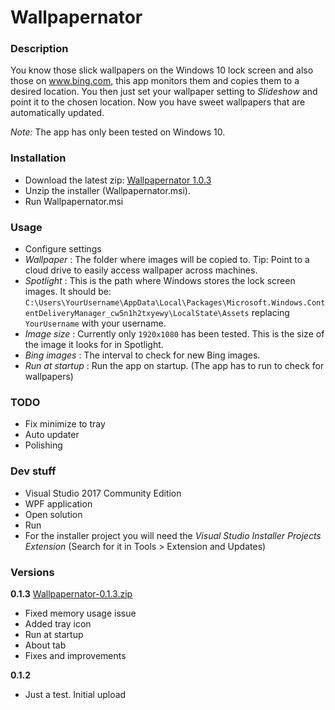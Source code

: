 # Wallpapernator

### Description
You know those slick wallpapers on the Windows 10 lock screen and also those on www.bing.com, 
this app monitors them and copies them to a desired location. You then just set your
wallpaper setting to _Slideshow_ and point it to the chosen location. Now you have sweet
wallpapers that are automatically updated.

_Note:_ The app has only been tested on Windows 10.

### Installation
- Download the latest zip: [Wallpapernator 1.0.3](https://github.com/unagi-dev/wallpapernator/raw/master/installers/Wallpapernator-0.1.3.zip)
- Unzip the installer (Wallpapernator.msi).
- Run Wallpapernator.msi

### Usage
- Configure settings
- _Wallpaper_ : The folder where images will be copied to. Tip: Point to a cloud drive to easily access wallpaper across machines.
- _Spotlight_ : This is the path where Windows stores the lock screen images. It should be: `C:\Users\YourUsername\AppData\Local\Packages\Microsoft.Windows.ContentDeliveryManager_cw5n1h2txyewy\LocalState\Assets` replacing `YourUsername` with your username.
- _Image_ _size_ : Currently only `1920x1080` has been tested. This is the size of the image it looks for in Spotlight.
- _Bing_ _images_ : The interval to check for new Bing images.
- _Run_ _at_ _startup_ : Run the app on startup. (The app has to run to check for wallpapers)

### TODO
- Fix minimize to tray
- Auto updater
- Polishing

### Dev stuff
- Visual Studio 2017 Community Edition
- WPF application
- Open solution
- Run
- For the installer project you will need the _Visual Studio Installer Projects Extension_ (Search for it in Tools > Extension and Updates)

### Versions


**0.1.3** [Wallpapernator-0.1.3.zip](https://github.com/unagi-dev/wallpapernator/raw/master/installers/Wallpapernator-0.1.3.zip)  
- Fixed memory usage issue
- Added tray icon
- Run at startup
- About tab
- Fixes and improvements


**0.1.2**  
- Just a test. Initial upload